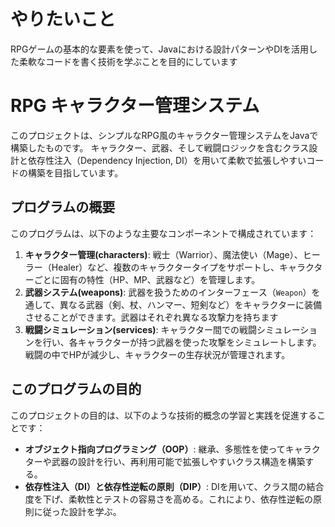 # やりたいこと
RPGゲームの基本的な要素を使って、Javaにおける設計パターンやDIを活用した柔軟なコードを書く技術を学ぶことを目的にしています

# RPG キャラクター管理システム
このプロジェクトは、シンプルなRPG風のキャラクター管理システムをJavaで構築したものです。
キャラクター、武器、そして戦闘ロジックを含むクラス設計と依存性注入（Dependency Injection, DI）を用いて柔軟で拡張しやすいコードの構築を目指しています。

## プログラムの概要

このプログラムは、以下のような主要なコンポーネントで構成されています：
1. **キャラクター管理(characters)**: 戦士（Warrior）、魔法使い（Mage）、ヒーラー（Healer）など、複数のキャラクタータイプをサポートし、キャラクターごとに固有の特性（HP、MP、武器など）を管理します。
2. **武器システム(weapons)**: 武器を扱うためのインターフェース（`Weapon`）を通して、異なる武器（剣、杖、ハンマー、短剣など）をキャラクターに装備させることができます。武器はそれぞれ異なる攻撃力を持ちます
3. **戦闘シミュレーション(services)**: キャラクター間での戦闘シミュレーションを行い、各キャラクターが持つ武器を使った攻撃をシミュレートします。戦闘の中でHPが減少し、キャラクターの生存状況が管理されます。

## このプログラムの目的
このプロジェクトの目的は、以下のような技術的概念の学習と実践を促進することです：
- **オブジェクト指向プログラミング（OOP）**: 継承、多態性を使ってキャラクターや武器の設計を行い、再利用可能で拡張しやすいクラス構造を構築する。
- **依存性注入（DI）と依存性逆転の原則（DIP）**: DIを用いて、クラス間の結合度を下げ、柔軟性とテストの容易さを高める。これにより、依存性逆転の原則に従った設計を学ぶ。
